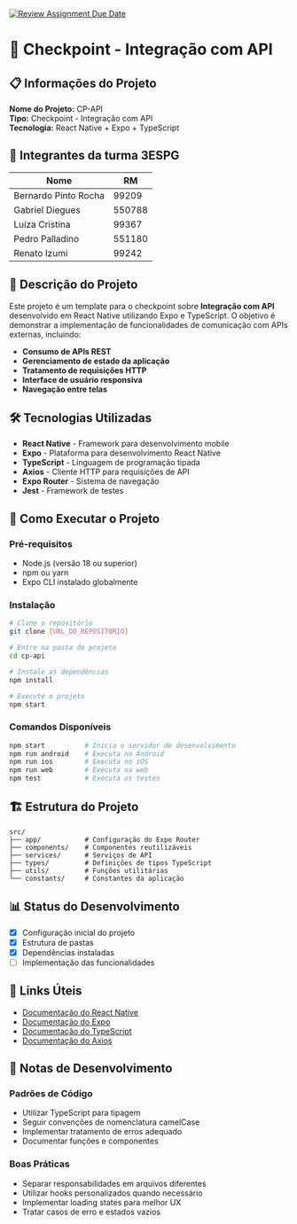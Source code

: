 [![Review Assignment Due Date](https://classroom.github.com/assets/deadline-readme-button-22041afd0340ce965d47ae6ef1cefeee28c7c493a6346c4f15d667ab976d596c.svg)](https://classroom.github.com/a/y9NI1KJj)
# 🚀 Checkpoint - Integração com API

## 📋 Informações do Projeto

**Nome do Projeto:** CP-API  
**Tipo:** Checkpoint - Integração com API  
**Tecnologia:** React Native + Expo + TypeScript  

## 👥 Integrantes da turma 3ESPG

| Nome | RM |
|------|-----|
| Bernardo Pinto Rocha | 99209 |
| Gabriel Diegues | 550788 |
| Luiza Cristina | 99367 |
| Pedro Palladino | 551180 |
| Renato Izumi | 99242 |

## 📝 Descrição do Projeto

Este projeto é um template para o checkpoint sobre **Integração com API** desenvolvido em React Native utilizando Expo e TypeScript. O objetivo é demonstrar a implementação de funcionalidades de comunicação com APIs externas, incluindo:

- **Consumo de APIs REST**
- **Gerenciamento de estado da aplicação**
- **Tratamento de requisições HTTP**
- **Interface de usuário responsiva**
- **Navegação entre telas**

## 🛠️ Tecnologias Utilizadas

- **React Native** - Framework para desenvolvimento mobile
- **Expo** - Plataforma para desenvolvimento React Native
- **TypeScript** - Linguagem de programação tipada
- **Axios** - Cliente HTTP para requisições de API
- **Expo Router** - Sistema de navegação
- **Jest** - Framework de testes

## 🚀 Como Executar o Projeto

### Pré-requisitos
- Node.js (versão 18 ou superior)
- npm ou yarn
- Expo CLI instalado globalmente

### Instalação
```bash
# Clone o repositório
git clone [URL_DO_REPOSITORIO]

# Entre na pasta do projeto
cd cp-api

# Instale as dependências
npm install

# Execute o projeto
npm start
```

### Comandos Disponíveis
```bash
npm start          # Inicia o servidor de desenvolvimento
npm run android    # Executa no Android
npm run ios        # Executa no iOS
npm run web        # Executa na web
npm test           # Executa os testes
```

## 🏗️ Estrutura do Projeto

```
src/
├── app/           # Configuração do Expo Router
├── components/    # Componentes reutilizáveis
├── services/      # Serviços de API
├── types/         # Definições de tipos TypeScript
├── utils/         # Funções utilitárias
└── constants/     # Constantes da aplicação
```

## 📊 Status do Desenvolvimento

- [x] Configuração inicial do projeto
- [x] Estrutura de pastas
- [x] Dependências instaladas
- [ ] Implementação das funcionalidades

## 🔗 Links Úteis

- [Documentação do React Native](https://reactnative.dev/)
- [Documentação do Expo](https://docs.expo.dev/)
- [Documentação do TypeScript](https://www.typescriptlang.org/)
- [Documentação do Axios](https://axios-http.com/)

## 📝 Notas de Desenvolvimento

### Padrões de Código
- Utilizar TypeScript para tipagem
- Seguir convenções de nomenclatura camelCase
- Implementar tratamento de erros adequado
- Documentar funções e componentes

### Boas Práticas
- Separar responsabilidades em arquivos diferentes
- Utilizar hooks personalizados quando necessário
- Implementar loading states para melhor UX
- Tratar casos de erro e estados vazios
